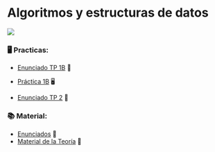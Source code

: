 # Algoritmos y estructuras de datos

![](https://64.media.tumblr.com/e820cbf7fafd9952bca326fcbc304004/c76e5bf7e155e26c-18/s400x600/484946418f466afabc7fbe245587a84a79fb4eea.jpg)

### :desktop_computer: Practicas:
* [Enunciado TP 1B](https://github.com/LetiziaPBallestero/AyED-2022-Redicatado-/blob/main/Pr%C3%A1ctico/!Enunciados%20y%20Material/TP1B.pdf) :bookmark_tabs:	
* [Práctica 1B](https://github.com/LetiziaPBallestero/AyED-2022-Redicatado-/tree/main/Pr%C3%A1ctico/Pr%C3%A1ctico%201)  :desktop_computer:	

* [Enunciado TP 2](https://github.com/LetiziaPBallestero/AyED-2022-Redicatado-/blob/main/Pr%C3%A1ctico/!Enunciados%20y%20Material/TP2.pdf) :bookmark_tabs:	
### :books: Material:
* [Enunciados](https://github.com/LetiziaPBallestero/AyED-2022-Redicatado-/tree/main/Pr%C3%A1ctico/!Enunciados%20y%20Material) :bookmark_tabs:	
* [Material de la Teoría](https://github.com/LetiziaPBallestero/AyED-2022-Redicatado-/tree/main/Te%C3%B3rico) :open_file_folder:	

